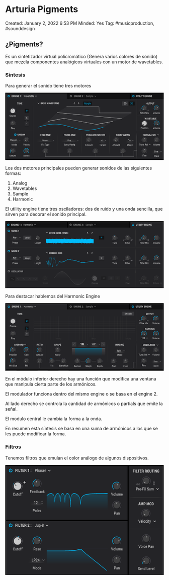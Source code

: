 # Arturia Pigments

Created: January 2, 2022 6:53 PM
Minded: Yes
Tag: #musicproduction, #sounddesign

## ¿Pigments?

Es un sintetizador virtual policromático (Genera varios colores de sonido) que mezcla componentes analógicos virtuales con un motor de wavetables.

### Síntesis

Para generar el sonido tiene tres motores

![Untitled](Root/Cursos/Music%20production/Arturia%20Pigments/Untitled.png)

Los dos motores principales pueden generar sonidos de las siguientes formas:

1. Analog
2. Wavetables
3. Sample
4. Harmonic

El utility engine tiene tres osciladores: dos de ruido y una onda sencilla, que sirven para decorar el sonido principal.

![Untitled](Root/Cursos/Music%20production/Arturia%20Pigments/Untitled%201.png)

Para destacar hablemos del Harmonic Engine

![Untitled](Root/Cursos/Music%20production/Arturia%20Pigments/Untitled%202.png)

En el módulo inferior derecho hay una función que modifica una ventana que manipula cierta parte de los armónicos.

El modulador funciona dentro del mismo engine o se basa en el engine 2.

Al lado derecho se controla la cantidad de armónicos o partials que emite la señal.

El modulo central le cambia la forma a la onda.

En resumen esta síntesis se basa en una suma de armónicos a los que se les puede modificar la forma.

### Filtros

Tenemos filtros que emulan el color análogo de algunos dispositivos.

![Untitled](Root/Cursos/Music%20production/Arturia%20Pigments/Untitled%203.png)